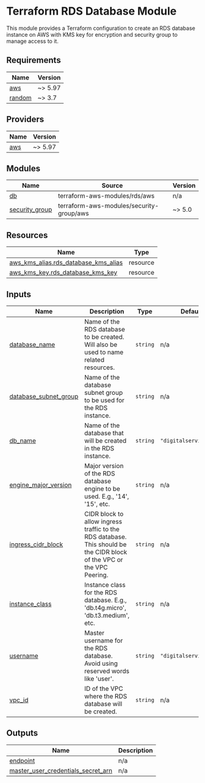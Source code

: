 # Terraform RDS Database Module

This module provides a Terraform configuration to create an RDS database instance on AWS with KMS key for encryption and
security group to manage access to it.

<!-- BEGIN_TF_DOCS -->

## Requirements

| Name                                                            | Version |
| --------------------------------------------------------------- | ------- |
| <a name="requirement_aws"></a> [aws](#requirement_aws)          | ~> 5.97 |
| <a name="requirement_random"></a> [random](#requirement_random) | ~> 3.7  |

## Providers

| Name                                             | Version |
| ------------------------------------------------ | ------- |
| <a name="provider_aws"></a> [aws](#provider_aws) | ~> 5.97 |

## Modules

| Name                                                                          | Source                                   | Version |
| ----------------------------------------------------------------------------- | ---------------------------------------- | ------- |
| <a name="module_db"></a> [db](#module_db)                                     | terraform-aws-modules/rds/aws            | n/a     |
| <a name="module_security_group"></a> [security_group](#module_security_group) | terraform-aws-modules/security-group/aws | ~> 5.0  |

## Resources

| Name                                                                                                                          | Type     |
| ----------------------------------------------------------------------------------------------------------------------------- | -------- |
| [aws_kms_alias.rds_database_kms_alias](https://registry.terraform.io/providers/hashicorp/aws/latest/docs/resources/kms_alias) | resource |
| [aws_kms_key.rds_database_kms_key](https://registry.terraform.io/providers/hashicorp/aws/latest/docs/resources/kms_key)       | resource |

## Inputs

| Name                                                                                             | Description                                                                                                           | Type     | Default                | Required |
| ------------------------------------------------------------------------------------------------ | --------------------------------------------------------------------------------------------------------------------- | -------- | ---------------------- | :------: |
| <a name="input_database_name"></a> [database_name](#input_database_name)                         | Name of the RDS database to be created. Will also be used to name related resources.                                  | `string` | n/a                    |   yes    |
| <a name="input_database_subnet_group"></a> [database_subnet_group](#input_database_subnet_group) | Name of the database subnet group to be used for the RDS instance.                                                    | `string` | n/a                    |   yes    |
| <a name="input_db_name"></a> [db_name](#input_db_name)                                           | Name of the database that will be created in the RDS instance.                                                        | `string` | `"digitalservicebund"` |    no    |
| <a name="input_engine_major_version"></a> [engine_major_version](#input_engine_major_version)    | Major version of the RDS database engine to be used. E.g., '14', '15', etc.                                           | `string` | n/a                    |   yes    |
| <a name="input_ingress_cidr_block"></a> [ingress_cidr_block](#input_ingress_cidr_block)          | CIDR block to allow ingress traffic to the RDS database. This should be the CIDR block of the VPC or the VPC Peering. | `string` | n/a                    |   yes    |
| <a name="input_instance_class"></a> [instance_class](#input_instance_class)                      | Instance class for the RDS database. E.g., 'db.t4g.micro', 'db.t3.medium', etc.                                       | `string` | n/a                    |   yes    |
| <a name="input_username"></a> [username](#input_username)                                        | Master username for the RDS database. Avoid using reserved words like 'user'.                                         | `string` | `"digitalservicebund"` |    no    |
| <a name="input_vpc_id"></a> [vpc_id](#input_vpc_id)                                              | ID of the VPC where the RDS database will be created.                                                                 | `string` | n/a                    |   yes    |

## Outputs

| Name                                                                                                                                      | Description |
| ----------------------------------------------------------------------------------------------------------------------------------------- | ----------- |
| <a name="output_endpoint"></a> [endpoint](#output_endpoint)                                                                               | n/a         |
| <a name="output_master_user_credentials_secret_arn"></a> [master_user_credentials_secret_arn](#output_master_user_credentials_secret_arn) | n/a         |

<!-- END_TF_DOCS -->
